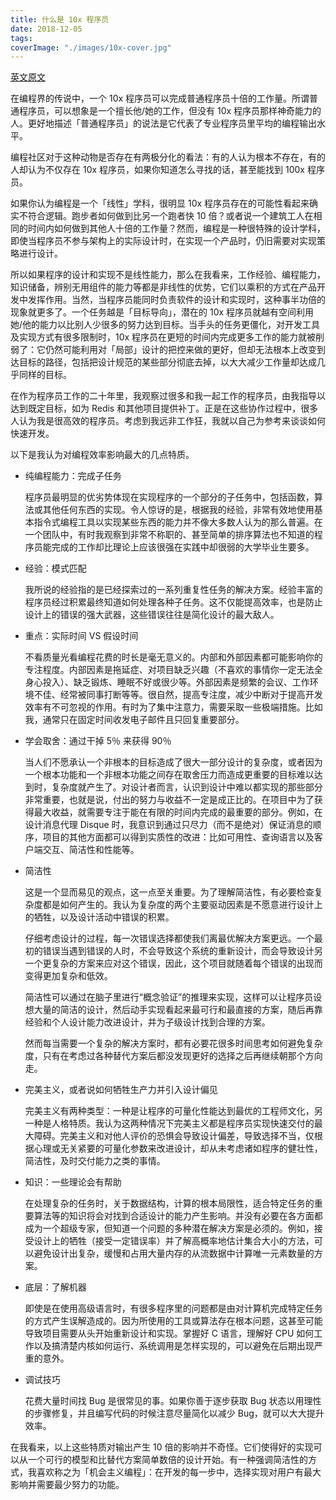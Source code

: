 ```yaml
---
title: 什么是 10x 程序员
date: 2018-12-05
tags:
coverImage: "./images/10x-cover.jpg"
---
```


[英文原文](http://antirez.com/news/112)

在编程界的传说中，一个 10x 程序员可以完成普通程序员十倍的工作量。所谓普通程序员，可以想象是一个擅长他/她的工作，但没有 10x 程序员那样神奇能力的人。更好地描述「普通程序员」的说法是它代表了专业程序员里平均的编程输出水平。


编程社区对于这种动物是否存在有两极分化的看法：有的人认为根本不存在，有的人却认为不仅存在 10x 程序员，如果你知道怎么寻找的话，甚至能找到 100x 程序员。


如果你认为编程是一个「线性」学科，很明显 10x 程序员存在的可能性看起来确实不符合逻辑。跑步者如何做到比另一个跑者快 10 倍？或者说一个建筑工人在相同的时间内如何做到其他人十倍的工作量？然而，编程是一种很特殊的设计学科，即使当程序员不参与架构上的实际设计时，在实现一个产品时，仍旧需要对实现策略进行设计。


所以如果程序的设计和实现不是线性能力，那么在我看来，工作经验、编程能力，知识储备，辨别无用组件的能力等都是非线性的优势，它们以乘积的方式在产品开发中发挥作用。当然，当程序员能同时负责软件的设计和实现时，这种事半功倍的现象就更多了。一个任务越是「目标导向」，潜在的 10x 程序员就越有空间利用她/他的能力以比别人少很多的努力达到目标。当手头的任务更僵化，对开发工具及实现方式有很多限制时，10x 程序员在更短的时间内完成更多工作的能力就被削弱了：它仍然可能利用对「局部」设计的把控来做的更好，但却无法根本上改变到达目标的路径，包括把设计规范的某些部分彻底去掉，以大大减少工作量却达成几乎同样的目标。


在作为程序员工作的二十年里，我观察过很多和我一起工作的程序员，由我指导以达到既定目标，如为 Redis 和其他项目提供补丁。正是在这些协作过程中，很多人认为我是很高效的程序员。考虑到我远非工作狂，我就以自己为参考来谈谈如何快速开发。


以下是我认为对编程效率影响最大的几点特质。


- 纯编程能力：完成子任务

  程序员最明显的优劣势体现在实现程序的一个部分的子任务中，包括函数，算法或其他任何东西的实现。令人惊讶的是，根据我的经验，非常有效地使用基本指令式编程工具以实现某些东西的能力并不像大多数人认为的那么普遍。在一个团队中，有时我观察到非常不称职的、甚至简单的排序算法也不知道的程序员能完成的工作却比理论上应该很强在实践中却很弱的大学毕业生要多。


- 经验：模式匹配

  我所说的经验指的是已经探索过的一系列重复性任务的解决方案。经验丰富的程序员经过积累最终知道如何处理各种子任务。这不仅能提高效率，也是防止设计上的错误的强大武器，这些错误往往是简化设计的最大敌人。


- 重点：实际时间 VS 假设时间

  不看质量光看编程花费的时长是毫无意义的。内部和外部因素都可能影响你的专注程度。内部因素是拖延症、对项目缺乏兴趣（不喜欢的事情你一定无法全身心投入）、缺乏锻炼、睡眠不好或很少等。外部因素是频繁的会议、工作环境不佳、经常被同事打断等等。很自然，提高专注度，减少中断对于提高开发效率有不可忽视的作用。有时为了集中注意力，需要采取一些极端措施。比如我，通常只在固定时间收发电子邮件且只回复重要部分。


- 学会取舍：通过干掉 5％ 来获得 90％

  当人们不愿承认一个非根本的目标造成了很大一部分设计的复杂度，或者因为一个根本功能和一个非根本功能之间存在取舍压力而造成更重要的目标难以达到时，复杂度就产生了。对设计者而言，认识到设计中难以都实现的那些部分非常重要，也就是说，付出的努力与收益不一定是成正比的。在项目中为了获得最大收益，就需要专注于能在有限的时间内完成的最重要的部分。例如，在设计消息代理 Disque 时，我意识到通过只尽力（而不是绝对）保证消息的顺序，项目的其他方面都可以得到实质性的改进：比如可用性、查询语言以及客户端交互、简洁性和性能等。


- 简洁性

  这是一个显而易见的观点，这一点至关重要。为了理解简洁性，有必要检查复杂度都是如何产生的。我认为复杂度的两个主要驱动因素是不愿意进行设计上的牺牲，以及设计活动中错误的积累。

  仔细考虑设计的过程，每一次错误选择都使我们离最优解决方案更远。一个最初的错误当遇到错误的人时，不会导致这个系统的重新设计，而会导致设计另一个更复杂的方案来应对这个错误，因此，这个项目就随着每个错误的出现而变得更加复杂和低效。

  简洁性可以通过在脑子里进行“概念验证”的推理来实现，这样可以让程序员设想大量的简洁的设计，然后动手实现看起来最可行和最直接的方案，随后再靠经验和个人设计能力改进设计，并为子级设计找到合理的方案。

  然而每当需要一个复杂的解决方案时，都有必要花很多时间思考如何避免复杂度，只有在考虑过各种替代方案后都没发现更好的选择之后再继续朝那个方向走。

- 完美主义，或者说如何牺牲生产力并引入设计偏见

  完美主义有两种类型：一种是让程序的可量化性能达到最优的工程师文化，另一种是人格特质。我认为这两种情况下完美主义都是程序员实现快速交付的最大障碍。完美主义和对他人评价的恐惧会导致设计偏差，导致选择不当，仅根据心理或无关紧要的可量化参数来改进设计，却从未考虑诸如程序的健壮性，简洁性，及时交付能力之类的事情。


- 知识：一些理论会有帮助

  在处理复杂的任务时，关于数据结构，计算的根本局限性，适合特定任务的重要算法等的知识将会对找到合适设计的能力产生影响。并没有必要在各方面都成为一个超级专家，但知道一个问题的多种潜在解决方案是必须的。例如，接受设计上的牺牲（接受一定错误率）并了解高概率地估计集合大小的方法，可以避免设计出复杂，缓慢和占用大量内存的从流数据中计算唯一元素数量的方案。


- 底层：了解机器

  即使是在使用高级语言时，有很多程序里的问题都是由对计算机完成特定任务的方式产生误解造成的。因为所使用的工具或算法存在根本问题，这甚至可能导致项目需要从头开始重新设计和实现。掌握好 C 语言，理解好 CPU 如何工作以及搞清楚内核如何运行、系统调用是怎样实现的，可以避免在后期出现严重的意外。


- 调试技巧

  花费大量时间找 Bug 是很常见的事。如果你善于逐步获取 Bug 状态以用理性的步骤修复，并且编写代码的时候注意尽量简化以减少 Bug，就可以大大提升效率。


在我看来，以上这些特质对输出产生 10 倍的影响并不奇怪。它们使得好的实现可以从一个可行的模型和比替代方案简单数倍的设计开始。有一种强调简洁性的方式，我喜欢称之为「机会主义编程」：在开发的每一步中，选择实现对用户有最大影响并需要最少努力的功能。
